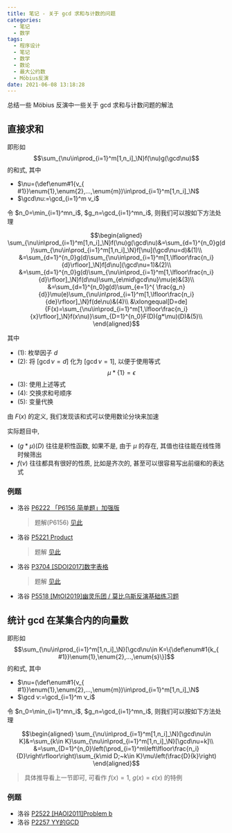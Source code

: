 ```yaml
---
title: 笔记 - 关于 gcd 求和与计数的问题
categories:
  - 笔记
  - 数学
tags:
  - 程序设计
  - 笔记
  - 数学
  - 数论
  - 最大公约数
  - Möbius反演
date: 2021-06-08 13:18:28
---
```


总结一些 Möbius 反演中一些关于 gcd 求和与计数问题的解法

<!-- more -->

## 直接求和

即形如
$$\sum_{\nu\in\prod_{i=1}^m[1,n_i]_\N}f(\nu)g(\gcd\nu)$$
的和式, 其中

- $\nu=(\def\enum#1{v_{ #1}}\enum{1},\enum{2},...,\enum{m})\in\prod_{i=1}^m[1,n_i]_\N$
- $\gcd\nu:=\gcd_{i=1}^m v_i$

令 $n_0=\min_{i=1}^mn_i$, $g_n=\gcd_{i=1}^mn_i$, 则我们可以按如下方法处理

$$\begin{aligned}
  \sum_{\nu\in\prod_{i=1}^m[1,n_i]_\N}f(\nu)g(\gcd\nu)&=\sum_{d=1}^{n_0}g(d)\sum_{\nu\in\prod_{i=1}^m[1,n_i]_\N}f[\nu](\gcd\nu=d)&(1)\\
  &=\sum_{d=1}^{n_0}g(d)\sum_{\nu\in\prod_{i=1}^m[1,\lfloor\frac{n_i}{d}\rfloor]_\N}f[d\nu](\gcd\nu=1)&(2)\\
  &=\sum_{d=1}^{n_0}g(d)\sum_{\nu\in\prod_{i=1}^m[1,\lfloor\frac{n_i}{d}\rfloor]_\N}f(d\nu)\sum_{e\mid\gcd\nu}\mu(e)&(3)\\
  &=\sum_{d=1}^{n_0}g(d)\sum_{e=1}^{ \frac{g_n}{d}}\mu(e)\sum_{\nu\in\prod_{i=1}^m[1,\lfloor\frac{n_i}{de}\rfloor]_\N}f(de\nu)&(4)\\
  &\xlongequal[D=de]{F(x)=\sum_{\nu\in\prod_{i=1}^m[1,\lfloor\frac{n_i}{x}\rfloor]_\N}f(x\nu)}\sum_{D=1}^{n_0}F(D)(g*\mu)(D)&(5)\\
\end{aligned}$$

其中

- $(1)$: 枚举因子 $d$
- $(2)$: 将 $[\gcd\nu=d]$ 化为 $[\gcd\nu=1]$, 以便于使用等式
  $$\mu*\{1\}=\epsilon$$
- $(3)$: 使用上述等式
- $(4)$: 交换求和号顺序
- $(5)$: 变量代换

由 $F(x)$ 的定义, 我们发现该和式可以使用数论分块来加速

实际题目中,

- $(g*\mu)(D)$ 往往是积性函数, 如果不是, 由于 $\mu$ 的存在, 其值也往往能在线性筛时候筛出
- $f(\nu)$ 往往都具有很好的性质, 比如是齐次的, 甚至可以很容易写出前缀和的表达式

### 例题

- 洛谷 [P6222 「P6156 简单题」加强版](https://www.luogu.com.cn/problem/P6222)
  > 题解(P6156) [见此](/article/luogu-p6156)
- 洛谷 [P5221 Product](https://www.luogu.com.cn/problem/P5221)
  > 题解 [见此](/article/luogu-p5221)
- 洛谷 [P3704 [SDOI2017]数字表格](https://www.luogu.com.cn/problem/P3704)
  > 题解 [见此](/article/luogu-p3704)
- 洛谷 [P5518 [MtOI2019]幽灵乐团 / 莫比乌斯反演基础练习题](https://www.luogu.com.cn/problem/P5518)

## 统计 gcd 在某集合内的向量数

即形如
$$\sum_{\nu\in\prod_{i=1}^m[1,n_i]_\N}[\gcd\nu\in K=\{\def\enum#1{k_{ #1}}\enum{1},\enum{2},...,\enum{s}\}]$$
的和式, 其中

- $\nu=(\def\enum#1{v_{ #1}}\enum{1},\enum{2},...,\enum{m})\in\prod_{i=1}^m[1,n_i]_\N$
- $\gcd v:=\gcd_{i=1}^m v_i$

令 $n_0=\min_{i=1}^mn_i$, $g_n=\gcd_{i=1}^mn_i$, 则我们可以按如下方法处理

$$\begin{aligned}
  \sum_{\nu\in\prod_{i=1}^m[1,n_i]_\N}[\gcd\nu\in K]&=\sum_{k\in K}\sum_{\nu\in\prod_{i=1}^m[1,n_i]_\N}[\gcd\nu=k]\\
  &=\sum_{D=1}^{n_0}\left(\prod_{i=1}^m\left\lfloor\frac{n_i}{D}\right\rfloor\right)\sum_{k\mid D;~k\in K}\mu\left(\frac{D}{k}\right)
\end{aligned}$$

> 具体推导看上一节即可, 可看作 $f(x)=1$, $g(x)=\epsilon(x)$ 的特例

### 例题

- 洛谷 [P2522 [HAOI2011]Problem b](https://www.luogu.com.cn/problem/P2522)
- 洛谷 [P2257 YY的GCD](https://www.luogu.com.cn/problem/P2257)
